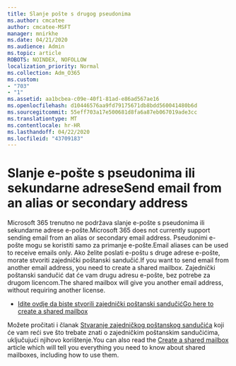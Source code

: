 ```yaml
---
title: Slanje pošte s drugog pseudonima
ms.author: cmcatee
author: cmcatee-MSFT
manager: mnirkhe
ms.date: 04/21/2020
ms.audience: Admin
ms.topic: article
ROBOTS: NOINDEX, NOFOLLOW
localization_priority: Normal
ms.collection: Adm_O365
ms.custom:
- "703"
- "1"
ms.assetid: aa1bcbea-c09e-40f1-81ad-e86ad567ae16
ms.openlocfilehash: d10446576aa9fd79175671db8bdd560041480b6d
ms.sourcegitcommit: 55eff703a17e500681d8fa6a87eb067019ade3cc
ms.translationtype: MT
ms.contentlocale: hr-HR
ms.lasthandoff: 04/22/2020
ms.locfileid: "43709183"
---
```

# <a name="send-email-from-an-alias-or-secondary-address"></a><span data-ttu-id="002a1-102">Slanje e-pošte s pseudonima ili sekundarne adrese</span><span class="sxs-lookup"><span data-stu-id="002a1-102">Send email from an alias or secondary address</span></span>

<span data-ttu-id="002a1-103">Microsoft 365 trenutno ne podržava slanje e-pošte s pseudonima ili sekundarne adrese e-pošte.</span><span class="sxs-lookup"><span data-stu-id="002a1-103">Microsoft 365 does not currently support sending email from an alias or secondary email address.</span></span> <span data-ttu-id="002a1-104">Pseudonimi e-pošte mogu se koristiti samo za primanje e-pošte.</span><span class="sxs-lookup"><span data-stu-id="002a1-104">Email aliases can be used to receive emails only.</span></span> <span data-ttu-id="002a1-105">Ako želite poslati e-poštu s druge adrese e-pošte, morate stvoriti zajednički poštanski sandučić.</span><span class="sxs-lookup"><span data-stu-id="002a1-105">If you want to send email from another email address, you need to create a shared mailbox.</span></span> <span data-ttu-id="002a1-106">Zajednički poštanski sandučić dat će vam drugu adresu e-pošte, bez potrebe za drugom licencom.</span><span class="sxs-lookup"><span data-stu-id="002a1-106">The shared mailbox will give you another email address, without requiring another license.</span></span>
  
- [<span data-ttu-id="002a1-107">Idite ovdje da biste stvorili zajednički poštanski sandučić</span><span class="sxs-lookup"><span data-stu-id="002a1-107">Go here to create a shared mailbox</span></span>](https://portal.office.com/AdminPortal/Home#/AssistedGuide/addemailoptions)

<span data-ttu-id="002a1-108">Možete pročitati i članak [Stvaranje zajedničkog poštanskog sandučića](https://docs.microsoft.com/office365/admin/email/create-a-shared-mailbox) koji će vam reći sve što trebate znati o zajedničkim poštanskim sandučićima, uključujući njihovo korištenje.</span><span class="sxs-lookup"><span data-stu-id="002a1-108">You can also read the [Create a shared mailbox](https://docs.microsoft.com/office365/admin/email/create-a-shared-mailbox) article which will tell you everything you need to know about shared mailboxes, including how to use them.</span></span>